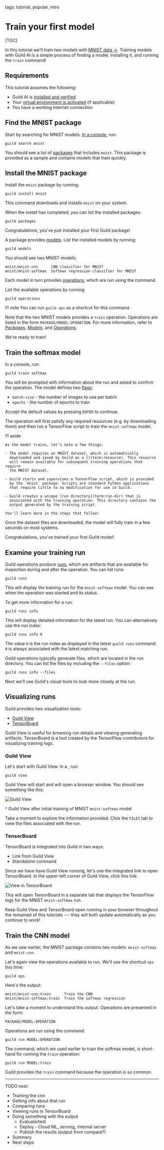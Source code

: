 tags: tutorial, popular, intro

# Train your first model

[TOC]

In this tutorial we'll train two models with [MNIST data
->](http://yann.lecun.com/exdb/mnist/). Training models with Guild AI
is a simple process of finding a model, installing it, and running
the `train` command!

## Requirements

This tutorial assumes the following:

- Guild AI is [installed and verified](/install)
- Your [virtual environment is activated](alias:virtualenv-activate)
  (if applicable)
- You have a working Internet connection

## Find the MNIST package

Start by searching for MNIST models. [In a
console](alias:running-commands), run:

``` shell
guild search mnist
```

You should see a list of [packages](term:package) that includes
`mnist`. This package is provided as a sample and contains models
that train quickly.

## Install the MNIST package

Install the `mnist` package by running:

``` shell
guild install mnist
```

This command downloads and installs `mnist` on your system.

When the install has completed, you can list the installed packages:

``` shell
guild packages
```

Congratulations, you've just installed your first Guild package!

A package provides [models](term:model). List the installed models by
running:

``` shell
guild models
```

You should see two MNIST models:

``` output
mnist/mnist-cnn      CNN classifier for MNIST
mnist/mnist-softmax  Softmax regression classifier for MNIST
```

Each model in turn provides [operations](term:operation), which are
run using the [](cmd:run) command.

List the available operations by running:

``` shell
guild operations
```

!!! note
    You can run ``guild ops`` as a shortcut for this command.

Note that the two MNIST models provides a `train`
operation. Operations are listed in the form
``PACKAGE/MODEL:OPERATION``. For more information, refer to
[*Packages*](/docs/packages/), [*Models*](/docs/models/), and
[*Operations*](/docs/operations/).

We're ready to train!

## Train the softmax model

In a console, run:

``` shell
guild train softmax
```

You will be prompted with information about the run and asked to
confirm the operation. The model defines two [flags](term:flag):

- `batch-size` - the number of images to use per batch
- `epochs` - the number of epochs to train

Accept the default values by pressing `ENTER` to continue.

The operation will first satisfy any required resources (e.g. by
downloading them) and then run a TensorFlow script to train the
`mnist-softmax` model.

!!! aside

    As the model trains, let's note a few things:

    - The model requires an MNIST dataset, which is automatically
      downloaded and saved by Guild as a [](term:resource). This resource
      will remain available for subsequent training operations that require
      the MNIST dataset.

    - Guild starts and supervises a TensorFlow script, which is provided
      by the `mnist` package. Scripts are standard Python applications
      that require little to no modification for use in Guild.

    - Guild creates a unique [run directory](term:run-dir) that is
      associated with the training operation. This directory contains the
      output generated by the training script.

    You'll learn more in the steps that follow!

Once the dataset files are downloaded, the model will fully train in a
few seconds on most systems.

Congratulations, you've trained your first Guild model!

## Examine your training run

Guild operations produce [runs](term:run), which are artifacts that
are available for inspection during and after the operation. You can
list runs:

``` shell
guild runs
```

This will display the training run for the `mnist-softmax` model. You
can see when the operation was started and its status.

To get more information for a run:

``` shell
guild runs info
```

This will display detailed information for the latest run. You can
alternatively use the run index:

``` shell
guild runs info 0
```

The value `0` is the run index as displayed in the latest ``guild
runs`` command. `0` is always associated with the latest matching run.

Guild operations typically generate files, which are located in the
run directory. You can list the files by including the ``--files``
option:

``` shell
guild runs info --files
```

Next we'll use Guild's visual tools to look more closely at the run.

## Visualizing runs

Guild provides two visualization tools:

- [Guild View](/docs/visual/guild-view/)
- [TensorBoard](/docs/visual/tensorboard/)

Guild View is useful for browsing run details and viewing generating
artifacts. TensorBoard is a tool created by the TensorFlow
contributors for visualizing training logs.

### Guild View

Let's start with Guild View. In a [](alias:separate-console), run:

``` shell
guild view
```

Guild View will start and will open a browser window. You should see
something like this:

![Guild View](/assets/img/guild-view-1.png)

^ Guild View after initial training of MNIST `mnist-softmax` model

Take a moment to explore the information provided. Click the `FILES`
tab to view the files associated with the run.

### TensorBoard

TensorBoard is integrated into Guild in two ways:

- Link from Guild View
- Standalone [](cmd:tensorboard) command

Since we have have Guild View running, let's use the integrated link
to open TensorBoard. In the upper-left corner of Guild View, click
this link:

![View in TensorBoard](/assets/img/view-in-tensorboard.png)

This will open TensorBoard in a separate tab that displays the
TensorFlow logs for the MNIST `mnist-softmax` run.

Keep Guild View and TensorBoard open running in your browser
throughout the remained of this tutorials --- they will both update
automatically as you continue to work!

## Train the CNN model

As we saw earlier, the MNIST package contains two models:
`mnist-softmax` and `mnist-cnn`.

Let's again view the operations available to run. We'll use the
shortcut `ops` this time:

``` shell
guild ops
```

Here's the output:

``` output
mnist/mnist-cnn:train      Train the CNN
mnist/mnist-softmax:train  Train the softmax regression
```

Let's take a moment to understand this output. Operations are
presented in the form:

    PACKAGE/MODEL:OPERATION

Operations are run using the [](cmd:run) command:

``` shell
guild run MODEL:OPERATION
```

The [](cmd:train) command, which we used earlier to train the softmax
model, is short-hand for running the `train` operation:

``` shell
guild run MODEL:train
```

Guild provides the `train` command because the operation is so common.

---

TODO next:

- Training the cnn
- Getting info about that run
- Comparing runs
- Viewing runs in TensorBoard
- Doing something with the output
  - Evaluate/test
  - Deploy - Cloud ML, serving, internal server
  - Publish the results (output from compare?)
- Summary
- Next steps
